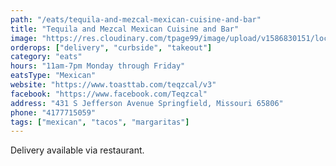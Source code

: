 ```yaml
---
path: "/eats/tequila-and-mezcal-mexican-cuisine-and-bar"
title: "Tequila and Mezcal Mexican Cuisine and Bar"
image: "https://res.cloudinary.com/tpage99/image/upload/v1586830151/local417eats/local417eatslogo.png"
orderops: ["delivery", "curbside", "takeout"]
category: "eats"
hours: "11am-7pm Monday through Friday"
eatsType: "Mexican"
website: "https://www.toasttab.com/teqzcal/v3"
facebook: "https://www.facebook.com/Teqzcal"
address: "431 S Jefferson Avenue Springfield, Missouri 65806"
phone: "4177715059"
tags: ["mexican", "tacos", "margaritas"]
---
```


Delivery available via restaurant.